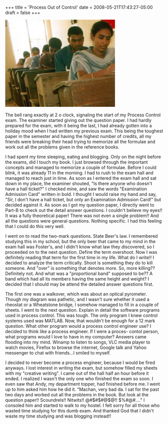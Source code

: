 +++
title = 'Process Out of Control'
date = 2008-05-21T17:43:27-05:00
draft = false
+++

![india-exams](../../static/images/india-exams.jpg)

The bell rang exactly at 2 o clock, signaling the start of my Process Control exam. The examiner started giving out the question paper. I had hardly prepared for the exam, with it being the last, I had already gotten into a holiday mood when I had written my previous exam. This being the toughest paper in the semester and having the highest number of credits, all my friends were breaking their head trying to memorize all the formulae and work out all the problems given in the reference books. 

I had spent my time sleeping, eating and blogging. Only on the night before the exams, did I touch my book. I just browsed through the important concepts and managed to memorize a couple of formulae. Before I could blink, it was already 11 in the morning. I had to rush to the exam hall and managed to reach just in time. As soon as I entered the exam hall and sat down in my place, the examiner shouted, "Is there anyone who doesn't have a hall ticket?" I checked mine, and saw the words "Examination Admission Card" written in bold. I thought I would raise my hand and say, "Sir, I don't have a hall ticket, but only an Examination Admission Card!" but decided against it. As soon as I got my question paper, I directly went to Part-B to check out the detail answer questions. I couldn't believe my eyes!! It was a fully theoretical paper! There was not even a single problem!! And all the questions were general questions. Nothing specific. I had this feeling that I could do this very well. 

I went on to read the two-mark questions. State Beer's law. I remembered studying this in my school, but the only beer that came to my mind in the exam hall was Foster's, and I didn't know what law they discovered, so I proceeded on to the next question. Define the term overshoot. Now I was definitely reading that term for the first time in my life. What do I write!! I decided to analyze the term critically. Shoot is something they do to kill someone. And "over" is something that denotes more. So, more killing?? Definitely not. And what was a "proportional band" supposed to be?? A band which had all its members having the same height and weight? I decided that I should may be attend the detailed answer questions first. 

The first one was a walkover, which was about an optical pyrometer. Though my diagram was pathetic, and I wasn't sure whether it used a rheostat or a Wheatstone bridge, I somehow managed to fill in a couple of sheets. I went to the next question. Explain in detail the software programs used in process control. This was tough. The only program I knew control systems used was MATLAB. Now, that wouldn't be enough for a 12 mark question. What other program would a process control engineer use? I decided to think like a process engineer. If I were a proces- contol person, what programs would I love to have in my computer? Answers came flooding into my mind. Winamp to listen to songs, VLC media player to watch movies, Firefox to browse the internet, Google talk and Yahoo messenger to chat with friends...I smiled to myself. 

I decided to never become a process engineer, because I would be fired anyways. I lost interest in writing the exam, but somehow filled my sheets with my "creative writing". I came out of the hall half an hour before it ended. I realized I wasn't the only one who finished the exam so soon. I even saw that Andy, my department topper, had finished before me. I went up to him asked him how he did it. "Machan, very bad da. I sat for the past two days and worked out all the problems in the book. But look at the question paper!! Scoundrels!! Nitwits!! @#$#$#@$@!! $%#@#...." I consoled him and started to walk to my hostel. I felt sorry for all those who wasted time studying for this dumb exam. And thanked God that I didn't waste my time studying and was blogging instead!!